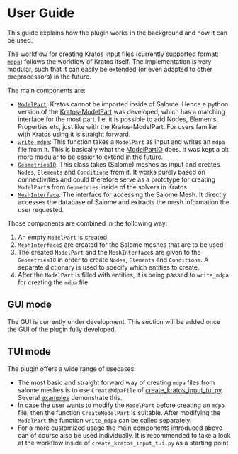 # User Guide
This guide explains how the plugin works in the background and how it can be used.

The workflow for creating Kratos input files (currently supported format: [`mdpa`](https://github.com/KratosMultiphysics/Kratos/wiki/Input-data)) follows the workflow of Kratos itself. The implementation is very modular, such that it can easily be extended (or even adapted to other preprocessors) in the future.

The main components are:
- [`ModelPart`](../kratos_salome_plugin/model_part.py): Kratos cannot be imported inside of Salome. Hence a python version of the [Kratos-ModelPart](https://github.com/KratosMultiphysics/Kratos/blob/master/kratos/includes/model_part.h) was developed, which has a matching interface for the most part. I.e. it is possible to add Nodes, Elements, Properties etc, just like with the Kratos-ModelPart. For users familiar with Kratos using it is straight forward.
- [`write_mdpa`](../kratos_salome_plugin/write_mdpa.py): This function takes a `ModelPart` as input and writes an `mdpa` file from it. This is basically what the [ModelPartIO](https://github.com/KratosMultiphysics/Kratos/blob/master/kratos/includes/model_part_io.h) does. It was kept a bit more modular to be easier to extend in the future.
- [`GeometriesIO`](../kratos_salome_plugin/geometries_io.py): This class takes (Salome) meshes as input and creates `Nodes`, `Elements` and `Conditions` from it. It works purely based on connectivities and could therefore serve as a prototype for creating `ModelPart`s from `Geometries` inside of the solvers in Kratos
- [`MeshInterface`](../kratos_salome_plugin/mesh_interface.py): The interface for accessing the Salome Mesh. It directly accesses the database of Salome and extracts the mesh information the user requested.

Those components are combined in the following way:
1. An empty `ModelPart` is created
2. `MeshInterface`s are created for the Salome meshes that are to be used
3. The created `ModelPart` and the `MeshInterface`s are given to the `GeometriesIO` in order to create `Nodes`, `Elements` and `Conditions`. A separate dictionary is used to specify which entities to create.
4. After the `ModelPart` is filled with entities, it is being passed to `write_mdpa` for creating the `mdpa` file.


## GUI mode
The GUI is currently under development. This section will be added once the GUI of the plugin fully developed.


## TUI mode
The plugin offers a wide range of usecases:
- The most basic and straight forward way of creating `mdpa` files from salome meshes is to use `CreateMdpaFile` of [create_kratos_input_tui.py](../create_kratos_input_tui.py). Several [examples](../tui_examples) demonstrate this.
- In case the user wants to modify the `ModelPart` before creating an `mdpa` file, then the function `CreateModelPart` is suitable. After modifying the `ModelPart` the function `write_mdpa` can be called separately.
- For a more customized usage the main components introduced above can of course also be used individually. It is recommended to take a look at the workflow inside of `create_kratos_input_tui.py` as a starting point.
